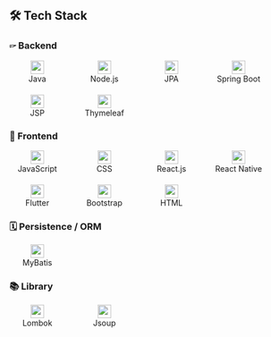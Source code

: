 ## 🛠️ Tech Stack

### 🖙 Backend
<div align="left" style="display: flex; flex-wrap: wrap; gap: 20px;">

<div align="center" style="width: 100px;">
  <img src="https://encrypted-tbn0.gstatic.com/images?q=tbn:ANd9GcTDuVBCxLpZ_cg7a7CogqY9RvFQ5uGXqRglFA&s" width="24"/><br>Java
</div>

<div align="center" style="width: 100px;">
  <img src="jsIconGreen.svg" width="24"/><br>Node.js
</div>

<div align="center" style="width: 100px;">
  <img src="https://velog.velcdn.com/images/iione0116/post/80f895d6-dd5c-4664-b3e5-ba12d51c361e/image.png" width="24"/><br>JPA
</div>

<div align="center" style="width: 100px;">
  <img src="https://images.velog.io/images/devbro/post/e7d5803b-75bd-485d-9989-f8416053073a/spring1.png" width="24"/><br>Spring Boot
</div>

<div align="center" style="width: 100px;">
  <img src="%ED%99%94%EB%A9%B4_%EC%BA%A1%EC%B2%98_2025-04-07_112043.png" width="24"/><br>JSP
</div>

<div align="center" style="width: 100px;">
  <img src="https://images.g2crowd.com/uploads/product/image/social_landscape/social_landscape_f0fb427a476a9f323ac6de7ca836180b/thymeleaf.png" width="24"/><br>Thymeleaf
</div>

</div>

### 🎨 Frontend
<div align="left" style="display: flex; flex-wrap: wrap; gap: 20px;">

<div align="center" style="width: 100px;">
  <img src="JavaScript-logo.png" width="24"/><br>JavaScript
</div>

<div align="center" style="width: 100px;">
  <img src="CSS3_logo_and_wordmark.svg.png" width="24"/><br>CSS
</div>

<div align="center" style="width: 100px;">
  <img src="react.js.png" width="24"/><br>React.js
</div>

<div align="center" style="width: 100px;">
  <img src="https://www.okoone.com/wp-content/uploads/2024/06/React-native-2-logo.png" width="24"/><br>React Native
</div>

<div align="center" style="width: 100px;">
  <img src="https://encrypted-tbn0.gstatic.com/images?q=tbn:ANd9GcRBgjfXhLFiTbASWw6Wz6o3ySlPhHPJdWis8A&s" width="24"/><br>Flutter
</div>

<div align="center" style="width: 100px;">
  <img src="https://cdn.jsdelivr.net/gh/devicons/devicon/icons/bootstrap/bootstrap-original.svg" width="24"/><br>Bootstrap
</div>

<div align="center" style="width: 100px;">
  <img src="https://images.velog.io/images/hosickk/post/3a467b69-7dee-43e5-9fcb-6eef9ee70694/html_thumbnail.jpeg" width="24"/><br>HTML
</div>

</div>

### 🗓️ Persistence / ORM
<div align="left" style="display: flex; flex-wrap: wrap; gap: 20px;">

<div align="center" style="width: 100px;">
  <img src="https://avatars.githubusercontent.com/u/1483254?s=200&v=4" width="24"/><br>MyBatis
</div>

</div>

### 📚 Library
<div align="left" style="display: flex; flex-wrap: wrap; gap: 20px;">

<div align="center" style="width: 100px;">
  <img src="https://velog.velcdn.com/images/gloom/post/17bae182-7380-43e0-a45e-fff76b8ba9c7/image.png" width="24"/><br>Lombok
</div>

<div align="center" style="width: 100px;">
  <img src="https://blog.kakaocdn.net/dn/bl3M2a/btrmZHSeoLP/CKRnZJdCtBChFmNy0XO5i1/img.png" width="24"/><br>Jsoup
</div>

</div>
